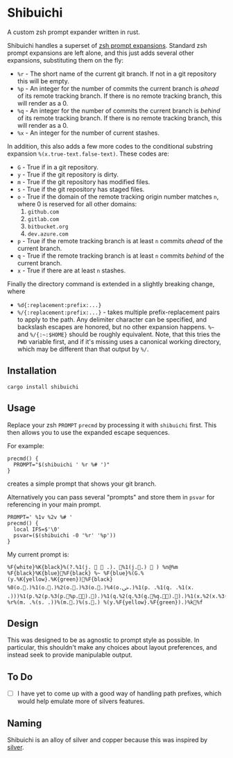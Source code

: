 Shibuichi
=========

A custom zsh prompt expander written in rust.

Shibuichi handles a superset of [zsh prompt
expansions](https://zsh.sourceforge.io/Doc/Release/Prompt-Expansion.html).
Standard zsh prompt expansions are left alone, and this just adds several other
expansions, substituting them on the fly:

 - `%r` - The short name of the current git branch. If not in a git repository
   this will be empty.
 - `%p` - An integer for the number of commits the current branch is *ahead* of
   its remote tracking branch. If there is no remote tracking branch, this will
   render as a 0.
 - `%q` - An integer for the number of commits the current branch is *behind*
   of its remote tracking branch. If there is no remote tracking branch, this
   will render as a 0.
 - `%x` - An integer for the number of current stashes.

 In addition, this also adds a few more codes to the conditional substring expansion
 `%(x.true-text.false-text)`. These codes are:

 - `G` - True if in a git repository.
 - `y` - True if the git repository is dirty.
 - `m` - True if the git repository has modified files.
 - `s` - True if the git repository has staged files.
 - `o` - True if the domain of the remote tracking origin number matches `n`,
   where 0 is reserved for all other domains:
    1. `github.com`
    2. `gitlab.com`
    3. `bitbucket.org`
    4. `dev.azure.com`
 - `p` - True if the remote tracking branch is at least `n` commits *ahead* of
   the current branch.
 - `q` - True if the remote tracking branch is at least `n` commits *behind* of
   the current branch.
 - `x` - True if there are at least `n` stashes.

Finally the directory command is extended in a slightly breaking change, where

- `%d{:replacement:prefix:...}`
- `%/{:replacement:prefix:...}` - takes multiple prefix-replacement pairs to
  apply to the path. Any delimiter character can be specified, and backslash
  escapes are honored, but no other expansion happens. `%~` and `%/{:~:$HOME}`
  should be roughly equivalent. Note, that this tries the `PWD` variable first,
  and if it's missing uses a canonical working directory, which may be
  different than that output by `%/`.

Installation
------------

```
cargo install shibuichi
```

Usage
-----

Replace your zsh `PROMPT` `precmd` by processing it with `shibuichi` first.
This then allows you to use the expanded escape sequences.

For example:

```
precmd() {
  PROMPT="$(shibuichi ' %r %# ')"
}
```

creates a simple prompt that shows your git branch.

Alternatively you can pass several "prompts" and store them in `psvar` for
referencing in your main prompt.

```
PROMPT=' %1v %2v %# '
precmd() {
  local IFS=$'\0'
  psvar=($(shibuichi -0 '%r' '%p'))
}
```

My current prompt is:
```
%F{white}%K{black}%(?.%1(j.   .). %1(j..)  ) %n@%m %F{black}%K{blue}%F{black} %~ %F{blue}%(G.%(y.%K{yellow}.%K{green})%F{black} %0(o..)%1(o..)%2(o..)%3(o..)%4(o.ﴃ.)%1(p. .%1(q. .%1(x. .)))%1(p.%2(p.%3(p.%p.).).)%1(q.%2(q.%3(q.%q.).).)%1(x.%2(x.%3(x.%x.).).) %r%(m. .%(s. .))%(m..)%(s..) %(y.%F{yellow}.%F{green}).)%k%f 
```

Design
------

This was designed to be as agnostic to prompt style as possible. In particular,
this shouldn't make any choices about layout preferences, and instead seek to
provide manipulable output.

To Do
-----

- [ ] I have yet to come up with a good way of handling path prefixes, which
  would help emulate more of silvers features.

Naming
------

Shibuichi is an alloy of silver and copper because this was inspired by
[silver](https://github.com/reujab/silver).
